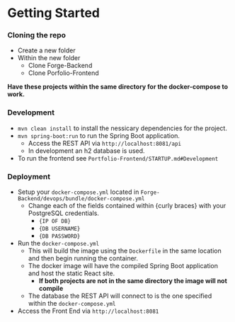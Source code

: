 # Getting Started
### Cloning the repo
- Create a new folder
- Within the new folder
    - Clone Forge-Backend
    - Clone Porfolio-Frontend

<b>Have these projects within the same directory for the docker-compose to work.</b>

### Development
- `mvn clean install` to install the nessicary dependencies for the project.
- `mvn spring-boot:run` to run the Spring Boot application.
    - Access the REST API via `http://localhost:8081/api`
    - In development an h2 database is used.
- To run the frontend see `Portfolio-Frontend/STARTUP.md#Development`

### Deployment
- Setup your `docker-compose.yml` located in `Forge-Backend/devops/bundle/docker-compose.yml`
    - Change each of the fields contained within {curly braces} with your PostgreSQL credentials.
        - `{IP OF DB}`
        - `{DB USERNAME}`
        - `{DB PASSWORD}`
- Run the `docker-compose.yml`
    - This will build the image using the `Dockerfile` in the same location and then begin running the container.
    - The docker image will have the compiled Spring Boot application and host the static React site.
        - <b>If both projects are not in the same directory the image will not compile</b>
    - The database the REST API will connect to is the one specified within the `docker-compose.yml`
- Access the Front End via `http://localhost:8081` 
